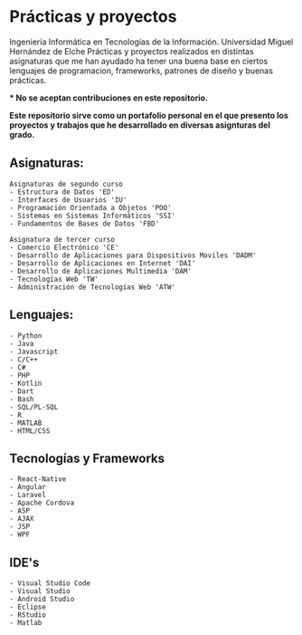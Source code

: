 # Prácticas y proyectos
Ingeniería Informática en Tecnologías de la Información. Universidad Miguel Hernández de Elche
Prácticas y proyectos realizados en distintas asignaturas que me han ayudado ha tener una buena base en ciertos lenguajes de programacion, frameworks, patrones de diseño y buenas prácticas.

<b>
* No se aceptan contribuciones en este repositorio.

Este repositorio sirve como un portafolio personal en el que presento los proyectos y trabajos que he desarrollado en diversas asignturas del grado.
</b>

## Asignaturas:

    Asignaturas de segundo curso
    - Estructura de Datos 'ED'
    - Interfaces de Usuarios 'IU'
    - Programación Orientada a Objetos 'POO'
    - Sistemas en Sistemas Informáticos 'SSI'
    - Fundamentos de Bases de Datos 'FBD'

    Asignatura de tercer curso
    - Comercio Electrónico 'CE'
    - Desarrollo de Aplicaciones para Dispositivos Moviles 'DADM'
    - Desarrollo de Aplicaciones en Internet 'DAI'
    - Desarrollo de Aplicaciones Multimedia 'DAM'
    - Tecnologías Web 'TW'
    - Administración de Tecnologías Web 'ATW'

## Lenguajes:
    - Python
    - Java
    - Javascript
    - C/C++
    - C#
    - PHP
    - Kotlin
    - Dart
    - Bash
    - SQL/PL-SQL
    - R
    - MATLAB
    - HTML/CSS

## Tecnologías y Frameworks
    - React-Native
    - Angular
    - Laravel
    - Apache Cordova
    - ASP
    - AJAX
    - JSP
    - WPF

## IDE's
    - Visual Studio Code
    - Visual Studio
    - Android Studio
    - Eclipse
    - RStudio
    - Matlab
    